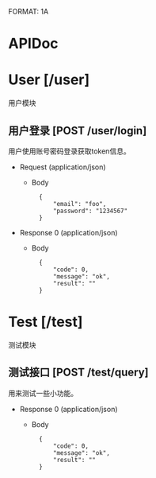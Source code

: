 FORMAT: 1A

# APIDoc

# User [/user]
用户模块

## 用户登录 [POST /user/login]
用户使用账号密码登录获取token信息。

+ Request (application/json)
    + Body

            {
                "email": "foo",
                "password": "1234567"
            }

+ Response 0 (application/json)
    + Body

            {
                "code": 0,
                "message": "ok",
                "result": ""
            }

# Test [/test]
测试模块

## 测试接口 [POST /test/query]
用来测试一些小功能。

+ Response 0 (application/json)
    + Body

            {
                "code": 0,
                "message": "ok",
                "result": ""
            }